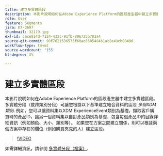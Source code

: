 ```yaml
---
title: 建立多實體區段
description: 本影片說明如何在Adobe Experience Platform的區段產生器中建立多實體區段。  多實體分段（或跨類別分段）可讓您根據多個XDM類別來建立合併資料的區段。
role: User
feature: Segments
jira: KT-3697
thumbnail: 32179.jpg
exl-id: cace814d-7124-432c-91fb-896725b701a4
source-git-commit: 90f7621536573f60ac6585404b1ac0e49cb08496
workflow-type: tm+mt
source-wordcount: '155'
ht-degree: 3%

---
```


# 建立多實體區段

本影片說明如何在Adobe Experience Platform的區段產生器中建立多實體區段。  多實體分段（或跨類別分段）可讓您根據以下基準建立結合資料的區段 *多個XDM類別*. 例如，您可以讓資料集以XDM ExperienceEvent類別為基礎，擷取客戶購買時的產品ID，讓另一個資料集以自訂產品類別為基礎，包含每個產品ID的目錄詳細資訊（例如顏色、大小、類別等）。 如果您在方案之間建立關係，則可以根據兩個方案中存在的欄位（例如購買夾克的人）建立區段。

<!--Segment context (segment payload) allows you to provide key contextual details, such as a visitor's abandoned cart contents, in your segment definition so you can send personalized messages.-->

>[!VIDEO](https://video.tv.adobe.com/v/32179?quality=12&learn=on)

如需詳細資訊，請參閱 [多實體分段（檔案）](https://experienceleague.adobe.com/docs/experience-platform/segmentation/multi-entity-segmentation.html).
